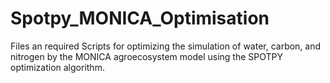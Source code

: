 # Spotpy_MONICA_Optimisation
Files an required Scripts for optimizing the simulation of water, carbon, and nitrogen by the MONICA agroecosystem model using the SPOTPY optimization algorithm.
